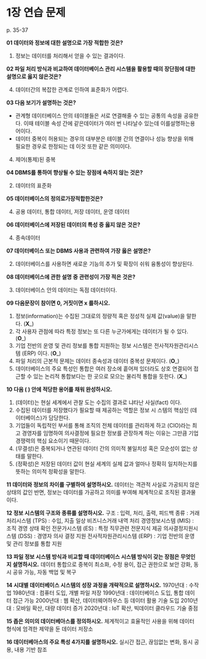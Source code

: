# 1장 연습 문제

p. 35-37

**01 데이터와 정보에 대한 설명으로 가장 적합한 것은?**

1. 정보는 데이터를 처리해서 얻을 수 있는 결과이다.

**02 파일 처리 방식과 비교하여 데이터베이스 관리 시스템을 활용할 때의 장단점에 대한 설명으로 옳지 않은것은?**

4. 데이터간의 복잡한 관계로 인하여 표준화가 어렵다.

**03 다음 보기가 설명하는 것은?**

- 관계형 데이터베이스 안의 테이블들은 서로 연결해줄 수 있는 공통의 속성을 공유한다. 이때 테이블 속성 간에 같은데이터가 여러 번 나타날수 있는데 이를설명하는용어이다.
- 데이터 중복이 허용되는 경우의 대부분은 테이블 간의 연결이나 성능 향상을 위해 필요한 경우로 한정되는 데 이것 또한 같은 의미이다.

4. 제어(통제)된 중복

**04 DBMS를 통하여 향상될 수 있는 장점에 속하지 않는 것은?**

2. 데이터의 표준화

**05 데이터베이스의 정의로가장적합한것은?**

4. 공용 데이터, 통합 데이터, 저장 데이터, 운영 데이터

**06 데이터베이스에 저장된 데이터의 특성 중 옳지 않은 것은?**

4. 종속데이터

**07 데이터베이스 또는 DBMS 사용과 관련하여 가장 옳은 설명은?**

2. 데이터베이스를 사용하면 새로운 기능의 추가 및 확장이 쉬워 융통성이 향상된다.

**08 데이터베이스에 관한 설명 중 관련성이 가장 적은 것은?**

3. 데이터베이스 안의 데이터는 독점 데이터이다.

**09 다음문장이 참이면 0, 거짓이면 x 를하시오.**

1. 정보(information)는 수집된 그대로의 정량적 혹은 정성적 실제 값(value)을 말한다. (__X___)
2. 각 사용자 관점에 따라 특정 정보는 또 다른 누군가에게는 데이터가 될 수 있다. (__O___)
3. 기업 전반의 운영 및 관리 정보를 통합 지원하는 정보 시스템은 전사적자원관리시스템 (ERP) 이다. (__O___)
4. 파일 처리의 근본적 문제는 데이터 종속성과 데이터 중복성 문제이다. (__O___)
5. 데이터베이스의 주요 특성인 통합은 여러 장소에 흩어져 있더라도 상호 연결되어 접근할 수 있는 논리적 통합보다는 한 곳으로 모으는 물리적 통합을 듯한다. (__X___)

**10 다음 ( ) 안에 적당한 용어를 채워 완성하시오.**

1. (데이터)는 현실 세계에서 관찰 도는 수집의 결과로 냐타난 사실(fact) 이다.
2. 수집된 데이터를 저장했다가 필요할 때 제공하는 역할은 정보 시 스템의 핵심인 (데이터베이스)가 담당한다.
3. 기업들이 독립적인 부서를 통해 조직의 전체 데이터를 관리하게 하고 (CIO)라는 최고 경영자를 임명하여 의사결정에 필요한 정보를 관장하계 하는 이유는 그만큼 기업 경쟁력의 핵심 요소이기 때문이다.
4. (무결성)은 중복되거나 연관된 데이터 간의 의미적 불일치성 혹은 모순성이 없는 상태를 말한다.
5. (정확성)은 저장된 데이터 값이 현실 세계의 실제 값과 얼마나 정확히 일치하는지를 뜻하는 의미적 정확성을 말한다.

**11 데이터와 정보의 차이를 구별하여 설명하시오.**
데이터는 객관적 사실로 가공되지 않은 상태의 값인 반면, 정보는 데이터를 가공하고 의미를 부여해 체계적으로 조직된 결과물이다. 

**12 정보 시스템의 구조와 종류를 설명하시오.**
구조 : 입력, 처리, 출력, 피드백
종류 : 
거래처리시스템 (TPS) : 수입, 지출 일상 비즈니스거래 내역 처리
경영정보시스템 (MIS) : 조직 경영 상태 확인
전문가시스템 (ES) : 특정 직무관련 전문지식 제공
의사결정지원시스템 (DSS) : 경영자 의사 결정 지원
전사적자원관리시스템 (ERP) : 기업 전반의 운영 및 관리 정보를 통합 지원

**13 파일 정보 시스템 방식과 비교할 때 데이터베이스 시스템 방식이 갖는 장점은 무엇인지 설명하시오.**
데이터 통합으로 중복이 최소화, 수정 용이, 접근 권한으로 보안 강화, 동시 공유 가능, 자동 백업 및 복구

**14 시대별 데이터베이스 시스템의 성장 과정을 개략적으로 설명하시오.**
1970년대 : 수작업
1980년대 : 컴퓨터 도입, 개별 파일 저장
1990년대 : 데이터베이스 도입, 통합 데이터 접근 가능
2000년대 : 웹 확산, 데이터웨어하우스 등 데이터 활용 기술 도입
2010년대 : 모바일 확산, 대량 데이터 증가
2020년대 : IoT 확산, 빅데이터 클라우드 기술 중점

**15 좁은 의미의 데이터베아스를 정의하시오.**
체계적이고 효율적인 사용을 위해 데이터 형식에 엄격한 제약을 둔 데이터 저장소

**16 데이터베아스의 주요 특성 4가지를 설명하시오.**
실시간 접근, 끊임없는 변화, 동시 공용, 내용 기반 참조

